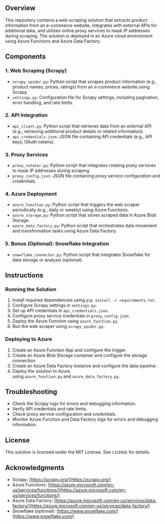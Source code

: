 ## **Overview**

This repository contains a web scraping solution that extracts product information from an e-commerce website, integrates with external APIs for additional data, and utilizes online proxy services to mask IP addresses during scraping. The solution is deployed in an Azure cloud environment using Azure Functions and Azure Data Factory.

## **Components**

### 1. Web Scraping (Scrapy)

- `scrapy_spider.py`: Python script that scrapes product information (e.g., product names, prices, ratings) from an e-commerce website using Scrapy.
- `settings.py`: Configuration file for Scrapy settings, including pagination, error handling, and rate limits.

### 2. API Integration

- `api_client.py`: Python script that retrieves data from an external API (e.g., retrieving additional product details or related information).
- `api_credentials.json`: JSON file containing API credentials (e.g., API keys, OAuth tokens).

### 3. Proxy Services

- `proxy_rotator.py`: Python script that integrates rotating proxy services to mask IP addresses during scraping.
- `proxy_config.json`: JSON file containing proxy service configuration and credentials.

### 4. Azure Deployment

- `azure_function.py`: Python script that triggers the web scraper periodically (e.g., daily or weekly) using Azure Functions.
- `azure_storage.py`: Python script that stores scraped data in Azure Blob Storage.
- `azure_data_factory.py`: Python script that orchestrates data movement and transformation tasks using Azure Data Factory.

### 5. Bonus (Optional): Snowflake Integration

- `snowflake_connector.py`: Python script that integrates Snowflake for data storage or analysis (optional).

## **Instructions**

### Running the Solution

1. Install required dependencies using `pip install -r requirements.txt`.
2. Configure Scrapy settings in `settings.py`.
3. Set up API credentials in `api_credentials.json`.
4. Configure proxy service credentials in `proxy_config.json`.
5. Deploy the Azure Function using `azure_function.py`.
6. Run the web scraper using `scrapy_spider.py`.

### Deploying to Azure

1. Create an Azure Function App and configure the trigger.
2. Create an Azure Blob Storage container and configure the storage connection.
3. Create an Azure Data Factory instance and configure the data pipeline.
4. Deploy the solution to Azure using `azure_function.py` and `azure_data_factory.py`.

## **Troubleshooting**

- Check the Scrapy logs for errors and debugging information.
- Verify API credentials and rate limits.
- Check proxy service configuration and credentials.
- Monitor Azure Function and Data Factory logs for errors and debugging information.

## **License**

This solution is licensed under the MIT License. See `LICENSE` for details.

## **Acknowledgments**

- Scrapy: [https://scrapy.org/](https://scrapy.org/)
- Azure Functions: [https://azure.microsoft.com/en-us/services/functions/](https://azure.microsoft.com/en-us/services/functions/)
- Azure Data Factory: [https://azure.microsoft.com/en-us/services/data-factory/](https://azure.microsoft.com/en-us/services/data-factory/)
- Snowflake (optional): [https://www.snowflake.com/](https://www.snowflake.com/)
